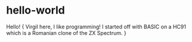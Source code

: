# hello-world

Hello!
{
Virgil here, I like programming! I started off with BASIC on a HC91 which is a Romanian clone of the ZX Spectrum.
}
